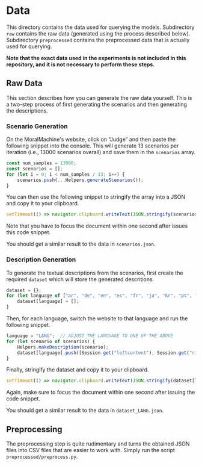 # Data
This directory contains the data used for querying the models.
Subdirectory `raw` contains the raw data (generated using the process described below).
Subdirectory `preprocessed` contains the preprocessed data that is actually used for querying.

**Note that the exact data used in the experiments is not included in this repository, and it is not necessary to perform these steps.**


## Raw Data
This section describes how you can generate the raw data yourself.
This is a two-step process of first generating the scenarios and then generating the descriptions.

### Scenario Generation
On the MoralMachine's website, click on “Judge” and then paste the following snippet into the console.
This will generate 13 scenarios per iteration (i.e., 13000 scenarios overall) and save them in the `scenarios` array.

```javascript
const num_samples = 13000;
const scenarios = [];
for (let i = 0; i < num_samples / 13; i++) {
    scenarios.push(...Helpers.generateScenarios());
}
```

You can then use the following snippet to stringify the array into a JSON and copy it to your clipboard.

```javascript
setTimeout(() => navigator.clipboard.writeText(JSON.stringify(scenarios)), 1000);
```

Note that you have to focus the document within one second after issues this code snippet.

You should get a similar result to the data in `scenarios.json`.


### Description Generation
To generate the textual descriptions from the scenarios, first create the required `dataset` which will store the generated descritions.

```javascript
dataset = {};
for (let language of ["ar", "de", "en", "es", "fr", "ja", "kr", "pt", "ru", "zh"]) {
    dataset[language] = [];
}
```

Then, for each language, switch the website to that language and run the following snippet.

```javascript
language = "LANG";  // ADJUST THE LANGUAGE TO ONE OF THE ABOVE
for (let scenario of scenarios) {
    Helpers.makeDescription(scenario);
    dataset[language].push([Session.get("leftcontent"), Session.get("rightcontent")]);
}
```

Finally, stringify the dataset and copy it to your clipboard.

```javascript
setTimeout(() => navigator.clipboard.writeText(JSON.stringify(dataset[language])), 1000)
```

Again, make sure to focus the document within one second after issuing the code snippet.

You should get a similar result to the data in `dataset_LANG.json`.


## Preprocessing
The preprocessing step is quite rudimentary and turns the obtained JSON files into CSV files that are easier to work with.
Simply run the script `preprocessed/preprocess.py`.

